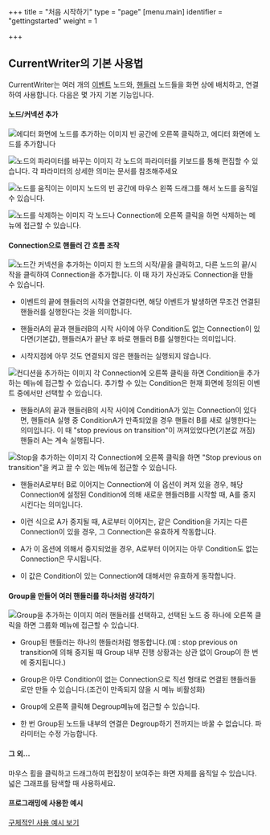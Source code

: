 +++
title = "처음 시작하기"
type = "page"
[menu.main]
identifier = "gettingstarted"
weight = 1

+++

## CurrentWriter의 기본 사용법

CurrentWriter는 여러 개의 [이벤트](/post/event) 노드와, [핸들러](/post/handler)
노드들을 화면 상에 배치하고, 연결하여 사용합니다. 다음은 몇 가지 기본 기능입니다.

#### 노드/커넥션 추가
![에디터 화면에 노드를 추가하는 이미지](/images/create.gif)
빈 공간에 오른쪽 클릭하고, 에디터 화면에 노드를 추가합니다

 ![노드의 파라미터를 바꾸는 이미지](/images/parameter.gif)
 각 노드의 파라미터를 키보드를 통해 편집할 수 있습니다. 각 파라미터의 상세한 의미는 문서를 참조해주세요

 ![노드를 움직이는 이미지](/images/move.gif)
 노드의 빈 공간에 마우스 왼쪽 드래그를 해서 노드를 움직일 수 있습니다.

 ![노드를 삭제하는 이미지](/images/delete.gif)
 각 노드나 Connection에 오른쪽 클릭을 하면 삭제하는 메뉴에 접근할 수 있습니다.

#### Connection으로 핸들러 간 흐름 조작
![노드간 커넥션을 추가하는 이미지](/images/connect.gif)
한 노드의 시작/끝을 클릭하고, 다른 노드의 끝/시작을 클릭하여 Connection을 추가합니다.
이 때 자기 자신과도 Connection을 만들 수 있습니다.

* 이벤트의 끝에 핸들러의 시작을 연결한다면, 해당 이벤트가 발생하면 무조건 연결된 핸들러를 실행한다는 것을 의미합니다.

* 핸들러A의 끝과 핸들러B의 시작 사이에 아무 Condition도 없는 Connection이 있다면(기본값), 핸들러A가 끝난 후 바로 핸들러 B를 실행한다는 의미입니다.

* 시작지점에 아무 것도 연결되지 않은 핸들러는 실행되지 않습니다.

 ![컨디션을 추가하는 이미지](/images/addcondition.gif)
 각 Connection에 오른쪽 클릭을 하면 Condition을 추가하는 메뉴에 접근할 수 있습니다.
 추가할 수 있는 Condition은 현재 화면에 정의된 이벤트 중에서만 선택할 수 있습니다.

 * 핸들러A의 끝과 핸들러B의 시작 사이에 ConditionA가 있는 Connection이 있다면, 핸들러A
 실행 중 ConditionA가 만족되었을 경우 핸들러 B를 새로 실행한다는 의미입니다. 이 때
 "stop previous on transition"이 꺼져있었다면(기본값 꺼짐) 핸들러 A는 계속 실행됩니다.


 ![Stop을 추가하는 이미지](/images/stopprev.gif)
 각 Connection에 오른쪽 클릭을 하면 "Stop previous on transition"을 켜고 끌 수 있는
 메뉴에 접근할 수 있습니다.

 * 핸들러A로부터 B로 이어지는 Connection에 이 옵션이 켜져 있을 경우, 해당 Connection에
 설정된 Condition에 의해 새로운 핸들러B를 시작할 때, A를 중지시킨다는 의미입니다.

 * 이런 식으로 A가 중지될 때, A로부터 이어지는, 같은 Condition을 가지는 다른 Connection이
 있을 경우, 그 Connection은 유효하게 작동합니다.

 * A가 이 옵션에 의해서 중지되었을 경우, A로부터 이어지는 아무 Condition도 없는 Connection은
 무시됩니다.

 * 이 값은 Condition이 있는 Connection에 대해서만 유효하게 동작합니다.

#### Group을 만들어 여러 핸들러를 하나처럼 생각하기
 ![Group을 추가하는 이미지](/images/group.gif)
여러 핸들러를 선택하고, 선택된 노드 중 하나에 오른쪽 클릭을 하면 그룹화 메뉴에 접근할 수
있습니다.

* Group된 핸들러는 하나의 핸들러처럼 행동합니다.(예 : stop previous on transition에 의해
  중지될 때 Group 내부 진행 상황과는 상관 없이 Group이 한 번에 중지됩니다.)

* Group은 아무 Condition이 없는 Connection으로 직선 형태로 연결된 핸들러들로만 만들 수
있습니다.(조건이 만족되지 않을 시 메뉴 비활성화)

* Group에 오른쪽 클릭해 Degroup메뉴에 접근할 수 있습니다.

* 한 번 Group된 노드들 내부의 연결은 Degroup하기 전까지는 바꿀 수 없습니다. 파라미터는
수정 가능합니다.

#### 그 외...

마우스 횔을 클릭하고 드래그하여 편집창이 보여주는 화면 자체를 움직일 수 있습니다. 넓은
그래프를 탐색할 때 사용하세요.

#### 프로그래밍에 사용한 예시

[구체적인 사용 예시 보기](/post/examples)
